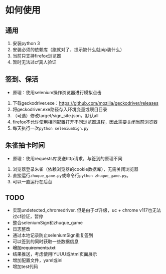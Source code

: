 # 如何使用

## 通用
1. 安装python 3
2. 安装必须的依赖库（跑就对了，提示缺什么就pip装什么）
3. 当前只支持firefox浏览器
4. 暂时无法过cf真人验证

## 签到、保活
+ 原理：使用selenium操作浏览器进行模拟点击
1. 下载geckodriver.exe：<https://github.com/mozilla/geckodriver/releases>
2. 将geckodriver.exe路径存入环境变量或项目目录
3. （可选）修改target/sign_site.json。默认all
4. firefox不允许使用相同配置打开不同浏览器进程，因此需要关闭当前浏览器
5. 每天执行一次`python seleniumSign.py`

## 朱雀抽卡时间
+ 原理：使用requests库发送http请求，与签到的原理不同
1. 浏览器登录朱雀（依赖浏览器的cookie数据库），无需关闭浏览器
2. 直接运行`zhuque_game.py`或命令行`python zhuque_game.py`。
3. 可以一直运行在后台


## TODO
+ 实现undetected_chromedriver. 但是由于cf升级，uc + chrome v117也无法过cf验证，暂停
+ 整合seleniumSign和zhuque_game
+ 日志整改
+ 通过本地记录防止seleniumSign重复签到
+ 可以签到的同时获取一些数据信息
+ ~~增加requirements.txt~~
+ 结果推送，考虑使用IYUUU或html页面展示
+ 增加配置文件，yaml或ini
+ 增加test代码